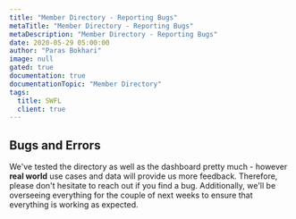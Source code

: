 ```yaml
---
title: "Member Directory - Reporting Bugs"
metaTitle: "Member Directory - Reporting Bugs"
metaDescription: "Member Directory - Reporting Bugs"
date: 2020-05-29 05:00:00
author: "Paras Bokhari"
image: null
gated: true
documentation: true
documentationTopic: "Member Directory"
tags:
  title: SWFL
  client: true
---
```


## Bugs and Errors

We've tested the directory as well as the dashboard pretty much - however **real world** use cases and data will provide us more feedback. Therefore, please don't hesitate to reach out if you find a bug. Additionally, we'll be overseeing everything for the couple of next weeks to ensure that everything is working as expected.
